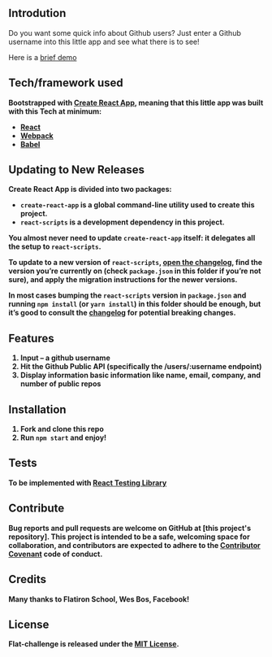 ## Introdution
Do you want some quick info about Github users? Just enter a Github username into this little app and see what there is to see!

Here is a [brief demo](https://drive.google.com/open?id=1CZw6-E8SjrRAKShHfO_K-8DrpkuFivjl)

## Tech/framework used

<b>Bootstrapped with [Create React App](https://github.com/facebook/create-react-app), meaning that this little app was built with this Tech at minimum:
- [React](https://reactjs.org) 
- [Webpack](https://webpack.js.org)
- [Babel](https://babeljs.io)

## Updating to New Releases

Create React App is divided into two packages:

- `create-react-app` is a global command-line utility used to create this project.
- `react-scripts` is a development dependency in this project.

You almost never need to update `create-react-app` itself: it delegates all the setup to `react-scripts`.

To update to a new version of `react-scripts`, [open the changelog](https://github.com/facebook/create-react-app/blob/master/CHANGELOG.md), find the version you’re currently on (check `package.json` in this folder if you’re not sure), and apply the migration instructions for the newer versions.

In most cases bumping the `react-scripts` version in `package.json` and running `npm install` (or `yarn install`) in this folder should be enough, but it’s good to consult the [changelog](https://github.com/facebook/create-react-app/blob/master/CHANGELOG.md) for potential breaking changes.

## Features
1.	Input – a github username
2.	Hit the Github Public API (specifically the /users/:username endpoint)
3.	Display information basic information like name, email, company, and number of public repos

## Installation
1. Fork and clone this repo
2. Run `npm start` and enjoy!

## Tests
To be implemented with [React Testing Library](https://github.com/kentcdodds/react-testing-library)

## Contribute

Bug reports and pull requests are welcome on GitHub at [this project's repository]. This project is intended to be a safe, welcoming space for collaboration, and contributors are expected to adhere to the [Contributor Covenant](https://www.contributor-covenant.org) code of conduct.

## Credits
Many thanks to Flatiron School, Wes Bos, Facebook!

## License
Flat-challenge is released under the [MIT License](https://opensource.org/licenses/MIT).
